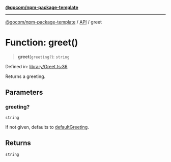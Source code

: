 [**@gocom/npm-package-template**](../README.md)

***

[@gocom/npm-package-template](../README.md) / [API](../Public/API.md) / greet

# Function: greet()

> **greet**(`greeting?`): `string`

Defined in: [library/Greet.ts:36](https://github.com/gocom/npm-package-template/blob/43dd61300170443d848e7f7576ca401290706492/src/library/Greet.ts#L36)

Returns a greeting.

## Parameters

### greeting?

`string`

If not given, defaults to [defaultGreeting](../Internal/Private.defaultGreeting.md).

## Returns

`string`
